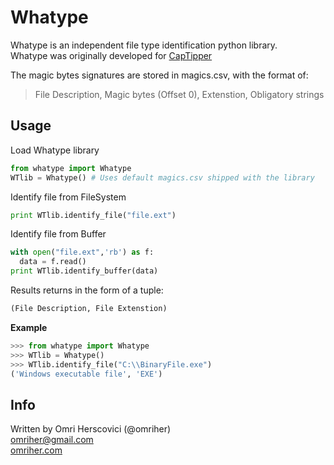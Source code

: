 # Whatype
Whatype is an independent file type identification python library.  
Whatype was originally developed for [CapTipper](https://github.com/omriher/CapTipper)

The magic bytes signatures are stored in magics.csv, with the format of:
> File Description, Magic bytes (Offset 0), Extenstion, Obligatory strings

## Usage
Load Whatype library
```python
from whatype import Whatype
WTlib = Whatype() # Uses default magics.csv shipped with the library
```

Identify file from FileSystem  
```python
print WTlib.identify_file("file.ext")
```

Identify file from Buffer
```python
with open("file.ext",'rb') as f:
  data = f.read()
print WTlib.identify_buffer(data)
```

Results returns in the form of a tuple:  
```python
(File Description, File Extenstion)
```

**Example**
```python
>>> from whatype import Whatype
>>> WTlib = Whatype()
>>> WTlib.identify_file("C:\\BinaryFile.exe")
('Windows executable file', 'EXE')
```

## Info
Written by Omri Herscovici (@omriher)  
omriher@gmail.com  
[omriher.com](http://www.omriher.com)